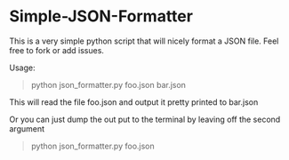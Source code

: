 # Simple-JSON-Formatter
This is a very simple python script that will nicely format a JSON file. Feel free to fork or add issues.

Usage:

> python json_formatter.py foo.json bar.json

This will read the file foo.json and output it pretty printed to bar.json

Or you can just dump the out put to the terminal by leaving off the second argument

> python json_formatter.py foo.json
